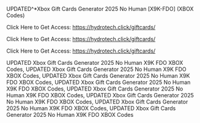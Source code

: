 UPDATED^*Xbox Gift Cards Generator 2025 No Human [X9K-FDO] (XBOX Codes)

Click Here to Get Access: https://hydrotech.click/giftcards/

Click Here to Get Access: https://hydrotech.click/giftcards/

Click Here to Get Access: https://hydrotech.click/giftcards/

UPDATED Xbox Gift Cards Generator 2025 No Human X9K FDO XBOX Codes, UPDATED Xbox Gift Cards Generator 2025 No Human X9K FDO XBOX Codes, UPDATED Xbox Gift Cards Generator 2025 No Human X9K FDO XBOX Codes, UPDATED Xbox Gift Cards Generator 2025 No Human X9K FDO XBOX Codes, UPDATED Xbox Gift Cards Generator 2025 No Human X9K FDO XBOX Codes, UPDATED Xbox Gift Cards Generator 2025 No Human X9K FDO XBOX Codes, UPDATED Xbox Gift Cards Generator 2025 No Human X9K FDO XBOX Codes, UPDATED Xbox Gift Cards Generator 2025 No Human X9K FDO XBOX Codes
